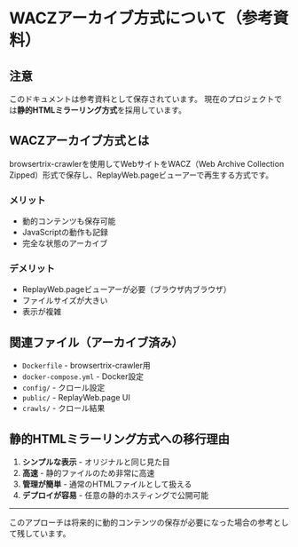 # WACZアーカイブ方式について（参考資料）

## 注意
このドキュメントは参考資料として保存されています。
現在のプロジェクトでは**静的HTMLミラーリング方式**を採用しています。

## WACZアーカイブ方式とは

browsertrix-crawlerを使用してWebサイトをWACZ（Web Archive Collection Zipped）形式で保存し、ReplayWeb.pageビューアーで再生する方式です。

### メリット
- 動的コンテンツも保存可能
- JavaScriptの動作も記録
- 完全な状態のアーカイブ

### デメリット
- ReplayWeb.pageビューアーが必要（ブラウザ内ブラウザ）
- ファイルサイズが大きい
- 表示が複雑

## 関連ファイル（アーカイブ済み）

- `Dockerfile` - browsertrix-crawler用
- `docker-compose.yml` - Docker設定
- `config/` - クロール設定
- `public/` - ReplayWeb.page UI
- `crawls/` - クロール結果

## 静的HTMLミラーリング方式への移行理由

1. **シンプルな表示** - オリジナルと同じ見た目
2. **高速** - 静的ファイルのため非常に高速
3. **管理が簡単** - 通常のHTMLファイルとして扱える
4. **デプロイが容易** - 任意の静的ホスティングで公開可能

---

このアプローチは将来的に動的コンテンツの保存が必要になった場合の参考として残しています。